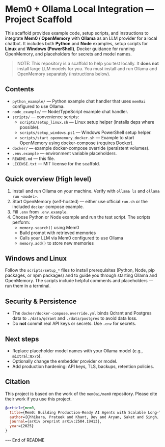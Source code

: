 # Mem0 + Ollama Local Integration — Project Scaffold

This scaffold provides example code, setup scripts, and instructions to integrate **Mem0 / OpenMemory**
with **Ollama** as an LLM provider for a local chatbot. It includes both **Python** and **Node** examples,
setup scripts for **Linux** and **Windows (PowerShell)**, Docker guidance for running OpenMemory,
and placeholders for secrets and model names.

> NOTE: This repository is a scaffold to help you test locally. It **does not** install large LLM models for you.
> You must install and run Ollama and OpenMemory separately (instructions below).

## Contents
- `python_example/` — Python example chat handler that uses `mem0ai` configured to use Ollama.
- `node_example/` — Node/TypeScript example chat handler.
- `scripts/` — convenience scripts:
  - `scripts/setup_linux.sh` — Linux setup helper (installs deps where possible).
  - `scripts/setup_windows.ps1` — Windows PowerShell setup helper.
  - `scripts/start_openmemory_docker.sh` — Example to start OpenMemory using docker-compose (requires Docker).
- `docker/` — example docker-compose override (persistent volumes).
- `.env.example` — environment variable placeholders.
- `README.md` — this file.
- `LICENSE.txt` — MIT license for the scaffold.

## Quick overview (High level)
1. Install and run Ollama on your machine. Verify with `ollama ls` and `ollama run <model>`.
2. Start OpenMemory (self-hosted) — either use official `run.sh` or the included `docker` compose example.
3. Fill `.env` from `.env.example`.
4. Choose Python or Node example and run the test script. The scripts perform:
   - `memory.search()` using Mem0
   - Build prompt with retrieved memories
   - Calls your LLM via Mem0 configured to use Ollama
   - `memory.add()` to store new memories

## Windows and Linux
Follow the `scripts/setup_*` files to install prerequisites (Python, Node, pip packages, or npm packages) and to guide
you through starting Ollama and OpenMemory. The scripts include helpful comments and placeholders — run them in a terminal.

## Security & Persistence
- The `docker/docker-compose.override.yml` binds Qdrant and Postgres data to `./data/qdrant` and `./data/postgres` to avoid data loss.
- Do **not** commit real API keys or secrets. Use `.env` for secrets.

## Next steps
- Replace placeholder model names with your Ollama model (e.g., `mixtral:8x7b`).
- Optionally change the embedder provider or model.
- Add production hardening: API keys, TLS, backups, retention policies.

## Citation
This project is based on the work of the `mem0ai/mem0` repository. Please cite their work if you use this project.

```bibtex
@article{mem0,
  title={Mem0: Building Production-Ready AI Agents with Scalable Long-Term Memory},
  author={Chhikara, Prateek and Khant, Dev and Aryan, Saket and Singh, Taranjeet and Yadav, Deshraj},
  journal={arXiv preprint arXiv:2504.19413},
  year={2025}
}
```

--- End of README